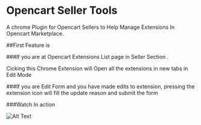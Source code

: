 # Opencart Seller Tools
A chrome Plugin for Opencart Sellers to Help Manage Extensions In Opencart Marketplace.

##First Feature is

###If you are at Opencart Extensions List page in Seller Section . 

Cicking this Chrome Extension will Open all the extensions in new tabs in Edit Mode

###If you are Edit Form and you have made edits to extension, pressing the extension icon will fill the update reason and submit the form

###Watch In action 

![Alt Text]([images/example.gif](http://g.recordit.co/4JaCRojb86.gif))
